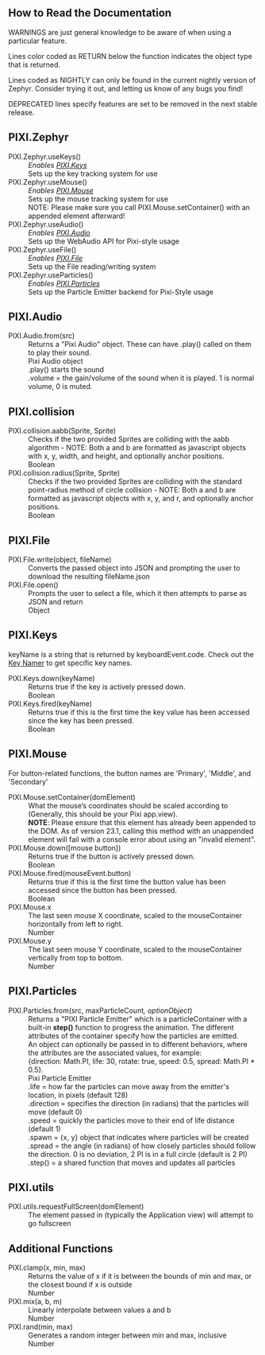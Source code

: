 <h2>How to Read the Documentation</h2>
 <p><span class="warning">WARNINGS</span> are just general knowledge to be aware of when using a particular feature.</p>
 <p>Lines color coded as <span class="return">RETURN</span> below the function indicates the object type that is returned.</p>
 <p>Lines coded as <span class="nightly">NIGHTLY</span> can only be found in the current nightly version of Zephyr.
 Consider trying it out, and letting us know of any bugs you find!</p>
 <p><span class="deprecated">DEPRECATED</span> lines specify features are set to be removed in the next stable release.</p>
 <h2>PIXI.Zephyr</h2>
 <dl>
 <dt>PIXI.Zephyr.useKeys()</dt>
 <dd><em>Enables <a href="#PIXI.Keys">PIXI.Keys</a></em></dd>
 <dd>Sets up the key tracking system for use</dd>
 <dt>PIXI.Zephyr.useMouse()</dt>
 <dd><em>Enables <a href="#PIXI.Mouse">PIXI.Mouse</a></em></dd>
 <dd>Sets up the mouse tracking system for use</dd>
 <dd><span class="warning">NOTE</span>: Please make sure you call PIXI.Mouse.setContainer() with an appended
 element afterward!</dd>
 <dt>PIXI.Zephyr.useAudio()</dt>
 <dd><em>Enables <a href="#PIXI.Audio">PIXI.Audio</a></em></dd>
 <dd>Sets up the WebAudio API for Pixi-style usage</dd>
 <dt>PIXI.Zephyr.useFile()</dt>
 <dd><em>Enables <a href="#PIXI.File">PIXI.File</a></em></dd>
 <dd>Sets up the File reading/writing system</dd>
 <dt>PIXI.Zephyr.useParticles()</dt>
 <dd><em>Enables <a href="#PIXI.Particles">PIXI.Particles</a></em></dd>
 <dd>Sets up the Particle Emitter backend for Pixi-Style usage</dd>
 </dl>
 <h2 id="PIXI.Audio">PIXI.Audio</h2>
 <dl>
 <dt>PIXI.Audio.from(src)</dt>
 <dd>Returns a "Pixi Audio" object. These can have .play() called on them to play their sound.</dd>
 <dd class="return">Pixi Audio object</dd>
 <dd>.play() starts the sound
 <br><span class="nightly">.volume</span> = the gain/volume of the sound when it is played. 1 is normal volume, 0 is muted.

 </dd>
 </dl>
 <h2 id="PIXI.collision">PIXI.collision</h2>
 <dl>
 <dt>PIXI.collision.aabb(Sprite, Sprite)</dt>
 <dd>Checks if the two provided Sprites are colliding with the aabb algorithm - NOTE: Both a and b are
 formatted
 as javascript objects with x, y, width, and height, and optionally anchor positions.</dd>
 <dd class="return">Boolean</dd>
 <dt>PIXI.collision.radius(Sprite, Sprite)</dt>
 <dd>Checks if the two provided Sprites are colliding with the standard point-radius method of circle
 collision -
 NOTE: Both a and b are formatted as javascript objects with x, y, and r, and optionally anchor
 positions.
 </dd>
 <dd class="return">Boolean</dd>
 </dl>
 <h2 id="PIXI.File">PIXI.File</h2>
 <dl>
 <dt>PIXI.File.write(object, fileName)</dt>
 <dd>Converts the passed object into JSON and prompting the user to download the resulting fileName.json</dd>
 <dt>PIXI.File.open()</dt>
 <dd>Prompts the user to select a file, which it then attempts to parse as JSON and return</dd>
 <dd class="return">Object</dd>
 </dl>
 <h2 id="PIXI.Keys">PIXI.Keys</h2>
 <p>keyName is a string that is returned by keyboardEvent.code. Check out the <a
 href="keyName.html">Key Namer</a> to get specific key names.</p>
 <dl>
 <dt>PIXI.Keys.down(keyName)</dt>
 <dd>Returns true if the key is actively pressed down.</dd>
 <dd class="return">Boolean</dd>
 <dt>PIXI.Keys.fired(keyName)</dt>
 <dd>Returns true if this is the first time the key value has been accessed since the key has been pressed.
 </dd>
 <dd class="return">Boolean</dd>
 </dl>
 <h2 id="PIXI.Mouse">PIXI.Mouse</h2>
 <p>For button-related functions, the button names are 'Primary', 'Middle', and 'Secondary'</p>
 <dl>
 <dt>PIXI.Mouse.setContainer(domElement)</dt>
 <dd>What the mouse’s coordinates should be scaled according to (Generally, this should be your Pixi
 app.view).
 </dd>
 <dd class="warning"><strong>NOTE</strong>: Please ensure that this element has already been appended to the
 DOM.
 As of version 23.1, calling this method with an unappended element will fail with a console error about
 using an "invalid element".</dd>
 <dt>PIXI.Mouse.down([mouse button])</dt>
 <dd>Returns true if the button is actively pressed down.</dd>
 <dd class="return">Boolean</dd>
 <dt>PIXI.Mouse.fired(mouseEvent.button)</dt>
 <dd>Returns true if this is the first time the button value has been accessed since the button has been
 pressed.
 </dd>
 <dd class="return">Boolean</dd>
 <dt>PIXI.Mouse.x</dt>
 <dd>The last seen mouse X coordinate, scaled to the mouseContainer horizontally from left to right.</dd>
 <dd class="return">Number</dd>
 <dt>PIXI.Mouse.y</dt>
 <dd>The last seen mouse Y coordinate, scaled to the mouseContainer vertically from top to bottom.</dd>
 <dd class="return">Number</dd>
 </dl>
 <h2 id="PIXI.Particles">PIXI.Particles</h2>
 <dl>
 <dt>PIXI.Particles.from(src, maxParticleCount<em>, optionObject</em>)</dt>
 <dd>Returns a "PIXI Particle Emitter" which is a particleContainer with a built-in <strong>step()</strong>
 function to progress the animation. The different attributes of the container specify how the particles
 are emitted.</dd>
 <dd>An object can optionally be passed in to different behaviors, where the attributes are the associated values, for example:
 <br>{direction: Math.PI, life: 30, <span class="nightly">rotate: true,</span> speed: 0.5, spread: Math.PI * 0.5}.</dd>
 <dd class="return">Pixi Particle Emitter</dd>
 <dd>.life = how far the particles can move away from the emitter's location, in pixels (default 128)
 <br>.direction = specifies the direction (in radians) that the particles will move (default 0)
 <br>.speed = quickly the particles move to their end of life distance (default 1)
 <br>.spawn = {x, y} object that indicates where particles will be created
 <br>.spread = the angle (in radians) of how closely particles should follow the direction. 0 is no
 deviation, 2 PI is in a full circle (default is 2 PI)
 <br>.step() = a shared function that moves and updates all particles
 </dd>
 </dl>
 <h2 id="PIXI.utils">PIXI.utils</h2>
 <dl>
 <dt>PIXI.utils.requestFullScreen(domElement)</dt>
 <dd>The element passed in (typically the Application view) will attempt to go fullscreen</dd>
 </dl>
 <h2>Additional Functions</h2>
 <dl>
 <dt>PIXI.clamp(x, min, max)</dt>
 <dd>Returns the value of x if it is between the bounds of min and max, or the closest bound if x is outside
 </dd>
 <dd class="return">Number</dd>
 <dt>PIXI.mix(a, b, m)</dt>
 <dd>Linearly interpolate between values a and b</dd>
 <dd class="return">Number</dd>
 <dt>PIXI.rand(min, max)</dt>
 <dd>Generates a random integer between min and max, inclusive</dd>
 <dd class="return">Number</dd>
 </dl>